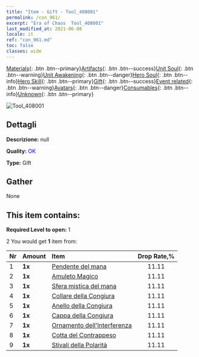 ```yaml
---
title: "Item - Gift - Tool_408001"
permalink: /con_961/
excerpt: "Era of Chaos  Tool_408001"
last_modified_at: 2021-06-08
locale: it
ref: "con_961.md"
toc: false
classes: wide
---
```

 [Materials](/ItemsIT/){: .btn .btn--primary}[Artifacts](/ItemsIT/Artifacts/){: .btn .btn--success}[Unit Soul](/ItemsIT/UnitSoul/){: .btn .btn--warning}[Unit Awakening](/ItemsIT/UnitAwakening/){: .btn .btn--danger}[Hero Soul](/ItemsIT/HeroSoul/){: .btn .btn--info}[Hero Skill](/ItemsIT/HeroSkill/){: .btn .btn--primary}[Gift](/ItemsIT/Gift/){: .btn .btn--success}[Event related](/ItemsIT/Events/){: .btn .btn--warning}[Avatars](/ItemsIT/Avatars/){: .btn .btn--danger}[Consumables](/ItemsIT/Consumables/){: .btn .btn--info}[Unknown](/ItemsIT/Unknown/){: .btn .btn--primary}

 ![Tool_408001](/images/t/i_907046.png)

## Dettagli
 **Descrizione:** null

 **Quality:** <span style="color: #0000CD">OK</span>

 **Type:** Gift

## Gather

  None

## This item contains:

 **Required Level to open:** 1

 2 You would get **1** item  from:

  | Nr | Amount |     Item    | Drop Rate,% |
  |:---|:-------|:------------|:---------:|
  | 1 |  **1x** | [Pendente del mana](/ItemsIT/art_112/) | 11.11 | 
  | 2 |  **1x** | [Amuleto Magico](/ItemsIT/art_113/) | 11.11 | 
  | 3 |  **1x** | [Sfera mistica del mana](/ItemsIT/art_114/) | 11.11 | 
  | 4 |  **1x** | [Collare della Congiura](/ItemsIT/art_115/) | 11.11 | 
  | 5 |  **1x** | [Anello della Congiura](/ItemsIT/art_116/) | 11.11 | 
  | 6 |  **1x** | [Cappa della Congiura](/ItemsIT/art_117/) | 11.11 | 
  | 7 |  **1x** | [Ornamento dell'Interferenza](/ItemsIT/art_118/) | 11.11 | 
  | 8 |  **1x** | [Cotta del Contrappeso](/ItemsIT/art_119/) | 11.11 | 
  | 9 |  **1x** | [Stivali della Polarità](/ItemsIT/art_120/) | 11.11 | 
